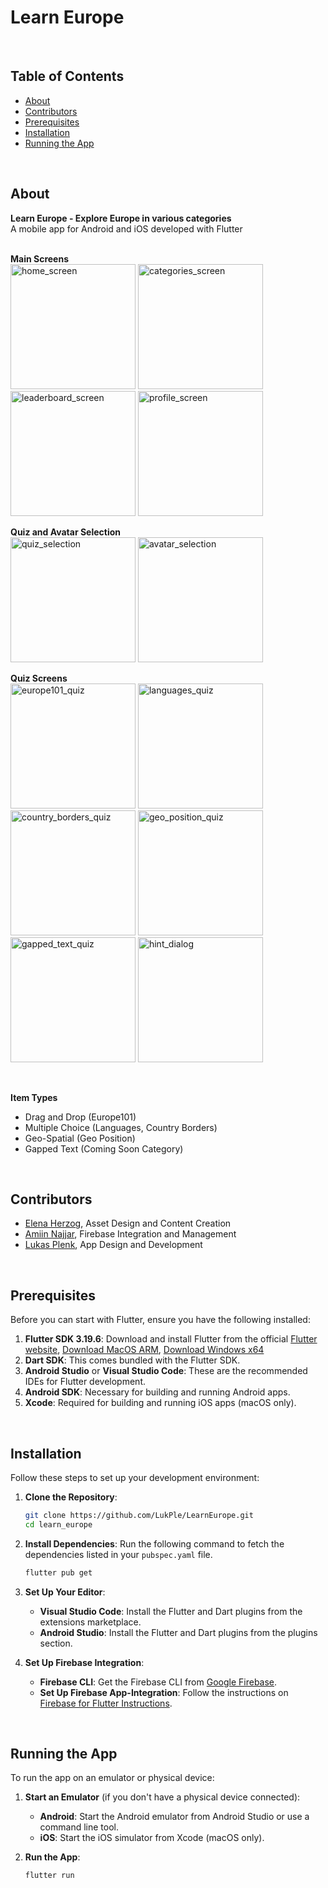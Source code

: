# Learn Europe
<br>

## Table of Contents
- [About](#about)
- [Contributors](#contributors)
- [Prerequisites](#prerequisites)
- [Installation](#installation)
- [Running the App](#running-the-app)
<br>

## About

**Learn Europe - Explore Europe in various categories**<br>
A mobile app for Android and iOS developed with Flutter
<br>
<br>

**Main Screens**<br>
<img src="https://github.com/user-attachments/assets/c3e24c4e-7f5b-4076-a71f-b4988a3dab90" alt="home_screen" width="200">
<img src="https://github.com/user-attachments/assets/41f04206-5177-4158-b4d2-3b5320bc0511" alt="categories_screen" width="200">
<img src="https://github.com/user-attachments/assets/7d51240b-ebb4-4270-9d8e-1f8f9d13c041" alt="leaderboard_screen" width="200">
<img src="https://github.com/user-attachments/assets/729a744d-9171-436a-b4fd-f47c1d6ee10f" alt="profile_screen" width="200">

**Quiz and Avatar Selection**<br>
<img src="https://github.com/user-attachments/assets/1104c1ec-b2b5-4c69-aa4d-82f96d5e5ea8" alt="quiz_selection" width="200">
<img src="https://github.com/user-attachments/assets/dab890a1-2d0b-49ed-a4e9-0a63b198e28b" alt="avatar_selection" width="200">

**Quiz Screens**<br>
<img src="https://github.com/user-attachments/assets/630124f5-9ed0-4661-a6bf-20949d0e043f" alt="europe101_quiz" width="200">
<img src="https://github.com/user-attachments/assets/72cf7f61-87b3-4bdf-b35f-b68dd94fb27f" alt="languages_quiz" width="200">
<img src="https://github.com/user-attachments/assets/80b55802-2871-48ab-a84e-e1581cf9d5a9" alt="country_borders_quiz" width="200">
<img src="https://github.com/user-attachments/assets/d7b3b74f-efda-46bd-ad26-9f8673707f67" alt="geo_position_quiz" width="200">
<img src="https://github.com/user-attachments/assets/cdbf997e-296f-4cb8-9544-d285b43c786a" alt="gapped_text_quiz" width="200">
<img src="https://github.com/user-attachments/assets/8a7df8a4-4775-4b73-a08a-165410f0e4f2" alt="hint_dialog" width="200">

<br>

**Item Types**
- Drag and Drop (Europe101)
- Multiple Choice (Languages, Country Borders)
- Geo-Spatial (Geo Position)
- Gapped Text (Coming Soon Category)
<br>

## Contributors

- [Elena Herzog](https://github.com/Ele1234), Asset Design and Content Creation
- [Amiin Najjar](https://github.com/najjar77), Firebase Integration and Management
- [Lukas Plenk](https://github.com/LukPle), App Design and Development
<br>

## Prerequisites

Before you can start with Flutter, ensure you have the following installed:

1. **Flutter SDK 3.19.6**: Download and install Flutter from the official [Flutter website](https://flutter.dev/docs/get-started/install),
[Download MacOS ARM](https://storage.googleapis.com/flutter_infra_release/releases/stable/macos/flutter_macos_arm64_3.19.6-stable.zip), [Download Windows x64](https://storage.googleapis.com/flutter_infra_release/releases/stable/windows/flutter_windows_3.19.6-stable.zip)
2. **Dart SDK**: This comes bundled with the Flutter SDK.
3. **Android Studio** or **Visual Studio Code**: These are the recommended IDEs for Flutter development.
4. **Android SDK**: Necessary for building and running Android apps.
5. **Xcode**: Required for building and running iOS apps (macOS only).
<br>

## Installation

Follow these steps to set up your development environment:

1. **Clone the Repository**:
    ```sh
    git clone https://github.com/LukPle/LearnEurope.git
    cd learn_europe
    ```

2. **Install Dependencies**:
    Run the following command to fetch the dependencies listed in your `pubspec.yaml` file.
    ```sh
    flutter pub get
    ```

3. **Set Up Your Editor**:
    - **Visual Studio Code**: Install the Flutter and Dart plugins from the extensions marketplace.
    - **Android Studio**: Install the Flutter and Dart plugins from the plugins section.
  
4. **Set Up Firebase Integration**:
    - **Firebase CLI**: Get the Firebase CLI from [Google Firebase](https://firebase.google.com/docs/cli).
    - **Set Up Firebase App-Integration**: Follow the instructions on [Firebase for Flutter Instructions](https://firebase.google.com/docs/flutter/setup?platform=ios).
<br>

## Running the App

To run the app on an emulator or physical device:

1. **Start an Emulator** (if you don't have a physical device connected):
    - **Android**: Start the Android emulator from Android Studio or use a command line tool.
    - **iOS**: Start the iOS simulator from Xcode (macOS only).

2. **Run the App**:
    ```sh
    flutter run
    ```
<br>
